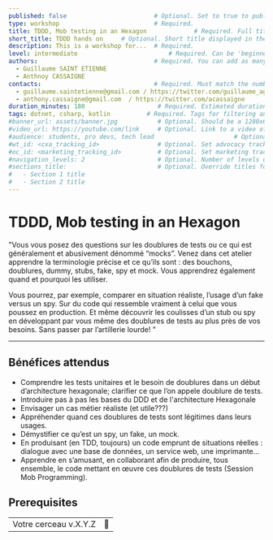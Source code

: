 ```yaml
---
published: false                        # Optional. Set to true to publish the workshop (default: false)
type: workshop                          # Required.
title: TDDD, Mob testing in an Hexagon             # Required. Full title of the workshop
short_title: TDDD hands on     # Optional. Short title displayed in the header
description: This is a workshop for...  # Required.
level: intermediate                         # Required. Can be 'beginner', 'intermediate' or 'advanced'
authors:                                # Required. You can add as many authors as needed      
  - Guillaume SAINT ETIENNE
  - Anthnoy CASSAIGNE
contacts:                               # Required. Must match the number of authors
  - guillaume.saintetienne@gmail.com / https://twitter.com/guillaume_agile
  - anthony.cassaigne@gmail.com  / https://twitter.com/acassaigne
duration_minutes: 180                    # Required. Estimated duration in minutes
tags: dotnet, csharp, kotlin          # Required. Tags for filtering and searching
#banner_url: assets/banner.jpg           # Optional. Should be a 1280x640px image
#video_url: https://youtube.com/link     # Optional. Link to a video of the workshop
#audience: students, pro devs, tech lead                      # Optional. Audience of the workshop (students, pro devs, etc.)
#wt_id: <cxa_tracking_id>                # Optional. Set advocacy tracking code for supported links
#oc_id: <marketing_tracking_id>          # Optional. Set marketing tracking code for supported links
#navigation_levels: 2                    # Optional. Number of levels displayed in the side menu (default: 2)
#sections_title:                         # Optional. Override titles for each section to be displayed in the side bar
#   - Section 1 title
#   - Section 2 title
---
```


# TDDD, Mob testing in an Hexagon 

"Vous vous posez des questions sur les doublures de tests ou ce qui est généralement et abusivement dénommé “mocks”.
Venez dans cet atelier apprendre la terminologie précise et ce qu’ils sont : des bouchons, doublures, dummy, stubs, fake, spy et mock. Vous apprendrez également quand et pourquoi les utiliser.

Vous pourrez, par exemple, comparer en situation réaliste, l’usage d’un fake versus un spy. Sur du code qui ressemble vraiment à celui que vous poussez en production. Et même découvrir les coulisses d’un stub ou spy en développant par vous même des doublures de tests au plus près de vos besoins. Sans passer par l’artillerie lourde! "


---

## Bénéfices attendus
 - Comprendre les tests unitaires et le besoin de doublures dans un début d’architecture hexagonale; clarifier ce que l’on appele doublure de tests.
 - Introduire pas à pas les bases du DDD et de l'architecture Hexagonale
 - Envisager un cas métier réaliste (et utile???)
 - Appréhender quand ces doublures de tests sont légitimes dans leurs usages.
 - Démystifier ce qu’est un spy, un fake, un mock.
 - En produisant (en TDD, toujours) un code emprunt de situations réelles : dialogue avec une base de données, un service web, une imprimante…
 - Apprendre en s’amusant, en collaborant afin de produire, tous ensemble, le code mettant en œuvre ces doublures de tests (Session Mob Programming). 

## Prerequisites

| | |
|-------------------------|-------------------------|
| Votre cerceau v.X.Y.Z   | 🧠                      |
